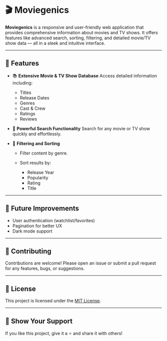 # 🎬 Moviegenics

**Moviegenics** is a responsive and user-friendly web application that provides comprehensive information about movies and TV shows. It offers features like advanced search, sorting, filtering, and detailed movie/TV show data — all in a sleek and intuitive interface.

---

## 🚀 Features

* 📚 **Extensive Movie & TV Show Database**
  Access detailed information including:

  * Titles
  * Release Dates
  * Genres
  * Cast & Crew
  * Ratings
  * Reviews

* 🔎 **Powerful Search Functionality**
  Search for any movie or TV show quickly and effortlessly.

* 🧩 **Filtering and Sorting**

  * Filter content by genre.
  * Sort results by:

    * Release Year
    * Popularity
    * Rating
    * Title

---

## 🚧 Future Improvements

* User authentication (watchlist/favorites)
* Pagination for better UX
* Dark mode support

---


## 🤝 Contributing

Contributions are welcome!
Please open an issue or submit a pull request for any features, bugs, or suggestions.

---

## 📄 License

This project is licensed under the [MIT License](LICENSE).

---

## 🌟 Show Your Support

If you like this project, give it a ⭐️ and share it with others!


